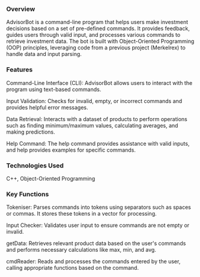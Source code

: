 ### Overview
AdvisorBot is a command-line program that helps users make investment decisions 
based on a set of pre-defined commands. It provides feedback, guides users through valid input, 
and processes various commands to retrieve investment data. 
The bot is built with Object-Oriented Programming (OOP) principles, 
leveraging code from a previous project (Merkelrex) to handle data and input parsing.


### Features

Command-Line Interface (CLI): AdvisorBot allows users to interact with the program using text-based commands.

Input Validation: Checks for invalid, empty, or incorrect commands and provides helpful error messages.

Data Retrieval: Interacts with a dataset of products to perform operations 
such as finding minimum/maximum values, calculating averages, and making predictions.

Help Command: The help command provides assistance with valid inputs, 
and help<cmd> provides examples for specific commands.


### Technologies Used

C++, 
Object-Oriented Programming


### Key Functions

Tokeniser: Parses commands into tokens using separators such as spaces or commas. It stores these tokens in a vector for processing.

Input Checker: Validates user input to ensure commands are not empty or invalid.

getData: Retrieves relevant product data based on the user's commands and performs necessary calculations like max, min, and avg.

cmdReader: Reads and processes the commands entered by the user, calling appropriate functions based on the command.
